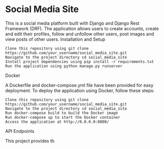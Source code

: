 # Social Media Site

This is a social media platform built with Django and Django Rest Framework (DRF). The application allows users to create accounts, create and edit their profiles, follow and unfollow other users, post images and view posts of other users.
Installation and Setup

    Clone this repository using git clone https://github.com/your_username/social_media_site.git
    Navigate to the project directory cd social_media_site
    Install project dependencies using pip install -r requirements.txt
    Run the application using python manage.py runserver

Docker

A Dockerfile and docker-compose.yml file have been provided for easy deployment. To deploy the application using Docker, follow these steps:

    Clone this repository using git clone https://github.com/your_username/social_media_site.git
    Navigate to the project directory cd social_media_site
    Run docker-compose build to build the Docker image
    Run docker-compose up to start the Docker container
    Access the application at http://0.0.0.0:8000/

API Endpoints

This project provides th
